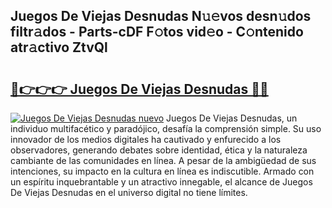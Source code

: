 ## Juegos De Viejas Desnudas N𝚞𝚎vos desn𝚞dos filtr𝚊dos - Parts-cDF F𝚘tos vid𝚎o - C𝚘ntenido atr𝚊ctivo ZtvQl

# <h2><a href="http://mbbs3r.tromn.icu/?c=Juegos+De+Viejas+Desnudas">🔗👉👉👉 Juegos De Viejas Desnudas 🔗🔗</a></h2>

[![Juegos De Viejas Desnudas nuevo](https://i.imgur.com/pEAQMta.gif)](http://mbbs3r.tromn.icu/?c=Juegos+De+Viejas+Desnudas)
Juegos De Viejas Desnudas, un individuo multifacético y paradójico, desafía la comprensión simple. Su uso innovador de los medios digitales ha cautivado y enfurecido a los observadores, generando debates sobre identidad, ética y la naturaleza cambiante de las comunidades en línea. A pesar de la ambigüedad de sus intenciones, su impacto en la cultura en línea es indiscutible. Armado con un espíritu inquebrantable y un atractivo innegable, el alcance de Juegos De Viejas Desnudas en el universo digital no tiene límites.
